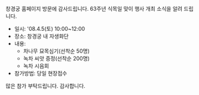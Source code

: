 창경궁 홈페이지 방문에 감사드립니다. 63주년 식목일 맞이 행사 개최 소식을 알려 드립니다.
- 일시: '08.4.5(토) 10:00~12:00
- 장소: 창경궁 내 자생화단
- 내용:
  - 차나무 묘목심기(선착순 50명)
  - 녹차 씨앗 증정(선착순 200명)
  - 녹차 시음회
- 참가방법: 당일 현장접수

많은 참가 부탁드립니다.
감사합니다.